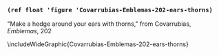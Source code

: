 ### `(ref float 'figure 'Covarrubias-Emblemas-202-ears-thorns)`

"Make a hedge around your ears with thorns," from Covarrubias, *Emblemas*, 202

\includeWideGraphic{Covarrubias-Emblemas-202-ears-thorns}


